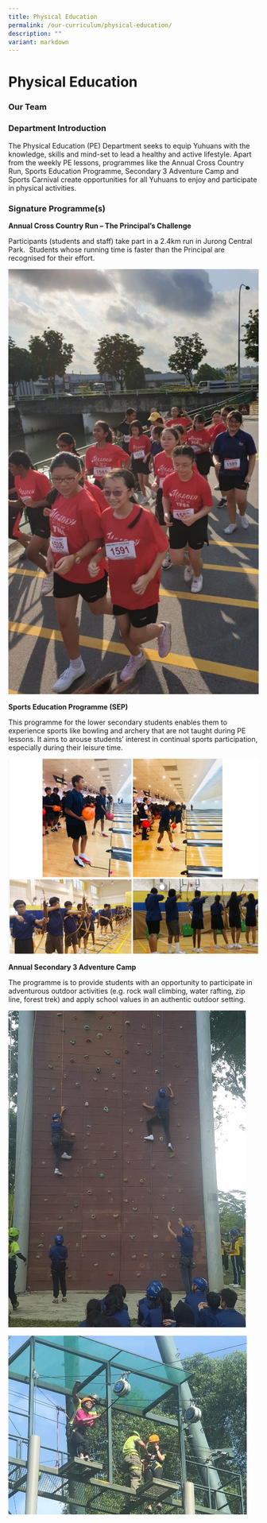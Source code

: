 ```yaml
---
title: Physical Education
permalink: /our-curriculum/physical-education/
description: ""
variant: markdown
---
```

# **Physical Education**

### Our Team



### Department Introduction

The Physical Education (PE) Department seeks to equip Yuhuans with the knowledge, skills and mind-set to lead a healthy and active lifestyle. Apart from the weekly PE lessons, programmes like the Annual Cross Country Run, Sports Education Programme, Secondary 3 Adventure Camp and Sports Carnival create opportunities for all Yuhuans to enjoy and participate in physical activities.&nbsp;  

### Signature Programme(s)

**Annual Cross Country Run – The Principal’s Challenge**

Participants (students and staff) take part in a 2.4km run in Jurong Central Park.&nbsp; Students whose running time is faster than the Principal are recognised for their effort.

![](/images/Annual%20Cross%20Country%20Run%20–%20The%20Principal’s%20Challenge.jpg)

**Sports Education Programme (SEP)**

This programme for the lower secondary students enables them to experience sports like bowling and archery that are not taught during PE lessons. It aims to arouse students’ interest in continual sports participation, especially during their leisure time.

![](/images/PE1.jpg)

**Annual Secondary 3 Adventure Camp**&nbsp;

The programme is to provide students with an opportunity to participate in adventurous outdoor activities (e.g. rock wall climbing, water rafting, zip line, forest trek) and apply school values in an authentic outdoor setting.

![](/images/Annual%20Secondary%202%20Adventure%20Camp_2.jpg)

![](/images/Annual%20Secondary%202%20Adventure%20Camp_1.jpg)